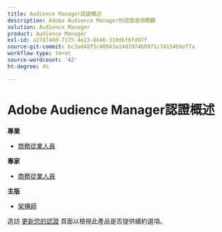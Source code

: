 ```yaml
---
title: Audience Manager認證概述
description: Adobe Audience Manager的認證選項概觀
solution: Audience Manager
product: Audience Manager
exl-id: a278740d-7175-4e23-8b46-310dbf6fd97f
source-git-commit: bc3ad48f5c48943a14d1974b0971c74154b9ef7a
workflow-type: tm+mt
source-wordcount: '42'
ht-degree: 4%

---
```


# Adobe Audience Manager認證概述

**專業**

* [商務從業人員](/help/certifications/aam/aam-p-business.md) <!--AD0-E458-->

**專家**

* [商務從業人員](/help/certifications/aam/aam-e-business.md) <!--AD0-E457-->

**主版**

* [架構師](/help/certifications/aam/aam-m-architect.md) <!--AD0-E454-->

造訪 [更新您的認證](/help/certifications/renew.md) 頁面以檢視此產品是否提供續約選項。
